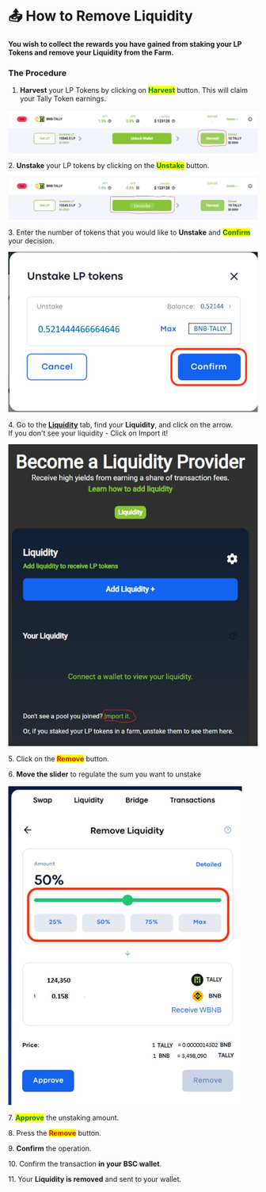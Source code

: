 # 📤 How to Remove Liquidity

#### You wish to collect the rewards you have gained from staking your LP Tokens and remove your Liquidity from the Farm.

### The Procedure <a href="#how-to-unstake-and-harvest-tokens-on-biswap-farms" id="how-to-unstake-and-harvest-tokens-on-biswap-farms"></a>

1. **Harvest** your LP Tokens by clicking on <mark style="color:green;">**Harvest**</mark> button. This will claim your Tally Token earnings.

![](<.gitbook/assets/Image 1 for Remove LiquidityScreenshot.jpg>)

2\. **Unstake** your LP tokens by clicking on the <mark style="color:green;">**Unstake**</mark> button.

![](<.gitbook/assets/Image 2 for Remove LiquidityScreenshot.jpg>)

3\. Enter the number of tokens that you would like to **Unstake** and <mark style="color:green;">**Confirm**</mark> your decision.

![](<.gitbook/assets/Image 3 for Remove LiquidityScreenshot.jpg>)

4\. Go to the [**Liquidity**](https://exchange.biswap.org/#/pool) tab, find your **Liquidity**, and click on the arrow.\
If you don't see your liquidity - Click on Import it!

![](<.gitbook/assets/Image 4 for Remove LiquidityScreenshot.jpg>)

5\. Click on the <mark style="color:red;">**Remove**</mark> button.

6\. **Move the slider** to regulate the sum you want to unstake

![](<.gitbook/assets/Image 5 for Remove LiquidityScreenshot.jpg>)

7\. <mark style="color:green;">**Approve**</mark> the unstaking amount.

8\. Press the <mark style="color:red;">**Remove**</mark> button.

9\. **Confirm** the operation.

10\. Confirm the transaction **in your BSC wallet**.

11\. Your **Liquidity is removed** and sent to your wallet.
